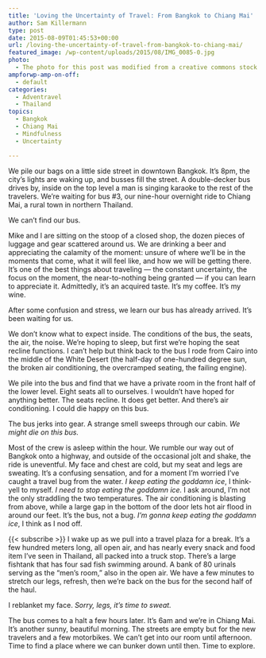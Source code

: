 ```yaml
---
title: 'Loving the Uncertainty of Travel: From Bangkok to Chiang Mai'
author: Sam Killermann
type: post
date: 2015-08-09T01:45:53+00:00
url: /loving-the-uncertainty-of-travel-from-bangkok-to-chiang-mai/
featured_image: /wp-content/uploads/2015/08/IMG_0085-0.jpg
photo:
  - The photo for this post was modified from a creative commons stock image.
ampforwp-amp-on-off:
  - default
categories:
  - Adventravel
  - Thailand
topics:
  - Bangkok
  - Chiang Mai
  - Mindfulness
  - Uncertainty

---
```

We pile our bags on a little side street in downtown Bangkok. It&#8217;s 8pm, the city&#8217;s lights are waking up, and busses fill the street. A double-decker bus drives by, inside on the top level a man is singing karaoke to the rest of the travelers. We&#8217;re waiting for bus #3, our nine-hour overnight ride to Chiang Mai, a rural town in northern Thailand.

We can&#8217;t find our bus.

Mike and I are sitting on the stoop of a closed shop, the dozen pieces of luggage and gear scattered around us. We are drinking a beer and appreciating the calamity of the moment: unsure of where we&#8217;ll be in the moments that come, what it will feel like, and how we will be getting there. It&#8217;s one of the best things about traveling &#8212; the constant uncertainty, the focus on the moment, the near-to-nothing being granted &#8212; if you can learn to appreciate it. Admittedly, it&#8217;s an acquired taste. It&#8217;s my coffee. It&#8217;s my wine.

After some confusion and stress, we learn our bus has already arrived. It&#8217;s been waiting for us.

We don&#8217;t know what to expect inside. The conditions of the bus, the seats, the air, the noise. We&#8217;re hoping to sleep, but first we&#8217;re hoping the seat recline functions. I can&#8217;t help but think back to the bus I rode from Cairo into the middle of the White Desert (the half-day of one-hundred degree sun, the broken air conditioning, the overcramped seating, the failing engine).

We pile into the bus and find that we have a private room in the front half of the lower level. Eight seats all to ourselves. I wouldn&#8217;t have hoped for anything better. The seats recline. It does get better. And there&#8217;s air conditioning. I could die happy on this bus.

The bus jerks into gear. A strange smell sweeps through our cabin. _We might die on this bus._

<!--more-->

Most of the crew is asleep within the hour. We rumble our way out of Bangkok onto a highway, and outside of the occasional jolt and shake, the ride is uneventful. My face and chest are cold, but my seat and legs are sweating. It&#8217;s a confusing sensation, and for a moment I&#8217;m worried I&#8217;ve caught a travel bug from the water. _I keep eating the goddamn ice_, I think-yell to myself. _I need to stop eating the goddamn ice._ I ask around, I&#8217;m not the only straddling the two temperatures. The air conditioning is blasting from above, while a large gap in the bottom of the door lets hot air flood in around our feet. It&#8217;s the bus, not a bug. _I&#8217;m gonna keep eating the goddamn ice_, I think as I nod off.

{{< subscribe >}}
I wake up as we pull into a travel plaza for a break. It&#8217;s a few hundred meters long, all open air, and has nearly every snack and food item I&#8217;ve seen in Thailand, all packed into a truck stop. There&#8217;s a large fishtank that has four sad fish swimming around. A bank of 80 urinals serving as the &#8220;men&#8217;s room,&#8221; also in the open air. We have a few minutes to stretch our legs, refresh, then we&#8217;re back on the bus for the second half of the haul.

I reblanket my face. _Sorry, legs, it&#8217;s time to sweat._

The bus comes to a halt a few hours later. It&#8217;s 6am and we&#8217;re in Chiang Mai. It&#8217;s another sunny, beautiful morning. The streets are empty but for the new travelers and a few motorbikes. We can&#8217;t get into our room until afternoon. Time to find a place where we can bunker down until then. Time to explore.